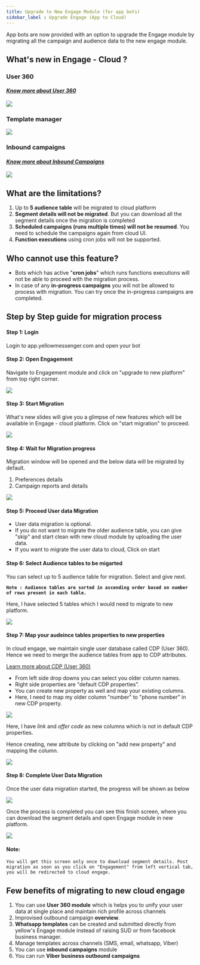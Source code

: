 ```yaml
---
title: Upgrade to New Engage Module (for app bots)
sidebar_label : Upgrade Engage (App to Cloud)
---
```


App bots are now provided with an option to upgrade the Engage module by migrating all the campaign and audience data to the new engage module. 

## What's new in Engage - Cloud ?
### User 360 
#### *[Know more about User 360](https://docs.yellow.ai/docs/platform_concepts/engagement/outbound/cdp/overview)*
![](https://i.imgur.com/dFehW6I.png)

### Template manager
![](https://i.imgur.com/cEjUFmq.png)

### Inbound campaigns 
#### *[Know more about Inbound Campaigns](https://docs.yellow.ai/docs/platform_concepts/engagement/inbound/gettingStarted/launchingYourFirstInboundCampaign/)*
![](https://i.imgur.com/MexHCVf.png)



## What are the limitations?
1. Up to **5 audience table** will be migrated to cloud platform
1. **Segment details will not be migrated**. But you can download all the segment details once the migration is completed
1. **Scheduled campaigns (runs multiple times) will not be resumed**. You need to schedule the campaigns again from cloud UI.
1. **Function executions** using cron jobs will not be supported.


## Who cannot use this feature?
* Bots which has active "**cron jobs**" which runs functions executions will not be able to proceed with the migration process.
* In case of any **in-progress campaigns** you will not be allowed to process with migration. You can try once the in-progress campaigns are completed.


## Step by Step guide for migration process
#### Step 1: Login
Login to app.yellowmessenger.com and open your bot
#### Step 2: Open Engagement
Navigate to Engagement module and click on "upgrade to new platform" from top right corner.

![](https://i.imgur.com/iK8DUAJ.png)

#### Step 3: Start Migration
What's new slides will give you a glimpse of new features which will be available in Engage - cloud platform. Click on "start migration" to proceed.

![](https://i.imgur.com/nLhja7z.png)

#### Step 4: Wait for Migration progress
Migration window will be opened and the below data will be migrated by default.
1. Preferences details
3. Campaign reports and details

![](https://i.imgur.com/9nmccU3.png)

#### Step 5: Proceed User data Migration
* User data migration is optional.
* If you do not want to migrate the older audience table, you can give "skip" and start clean with new cloud  module by uploading the user data.
* If you want to migrate the user data to cloud, Click on start
#### Step 6: Select Audience tables to be migarted
You can select up to 5 audience table for migration.  Select and give next.

**`Note : Audience tables are sorted in ascending order based on number of rows present in each table.`**

Here, I have selected 5 tables which I would need to migrate to new platform.

![](https://i.imgur.com/RkzfnPx.png)


#### Step 7: Map your audeince tables properties to new properties
In cloud engage, we maintain single user database called CDP (User 360). Hence we need to merge the audience tables from app to CDP attributes.

[Learn more about CDP (User 360)](https://docs.yellow.ai/docs/platform_concepts/engagement/outbound/cdp/overview)

* From left side drop downs you can select you older column names.
* Right side properties are "default CDP properties".
* You can create new property as well and map your existing columns.
* Here, I need to map my older column "number" to "phone number" in new CDP property.

![](https://i.imgur.com/YGzyRzs.png)

Here, I have *link* and *offer code* as new columns which is not in default CDP properties.

Hence creating, new attribute by clicking on "add new property" and mapping the column.

![](https://i.imgur.com/C0bMC3u.gif)

#### Step 8: Complete User Data Migration 
Once the user data migration started, the progress will be shown as below

![](https://i.imgur.com/q7qXLT8.png)


Once the process is completed you can see this finish screen, where you can download the segment details and open Engage module in new platform.

![](https://i.imgur.com/9Z9i5I5.png)


#### Note: 
`You will get this screen only once to download segment details. Post migration as soon as you click on "Engagement" from left vertical tab, you will be redirected to cloud engage.`


## Few benefits of migrating to new cloud engage

1. You can use **User 360 module** which is helps you to unify your user data at single place and maintain rich profile across channels
1. Improvised outbound campaign **overview**.
1. **Whatsapp templates** can be created and submitted directly from yellow's Engage module instead of raising SUD or from facebook business manager.
1. Manage templates across channels (SMS, email, whatsapp, Viber)
1. You can use **inbound campaigns** module
1. You can run **Viber business outbound campaigns**